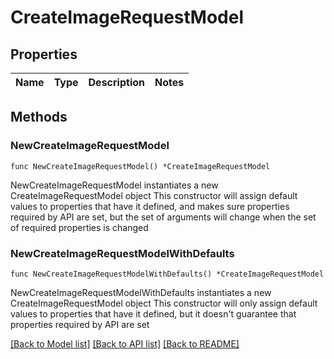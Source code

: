 # CreateImageRequestModel

## Properties

Name | Type | Description | Notes
------------ | ------------- | ------------- | -------------

## Methods

### NewCreateImageRequestModel

`func NewCreateImageRequestModel() *CreateImageRequestModel`

NewCreateImageRequestModel instantiates a new CreateImageRequestModel object
This constructor will assign default values to properties that have it defined,
and makes sure properties required by API are set, but the set of arguments
will change when the set of required properties is changed

### NewCreateImageRequestModelWithDefaults

`func NewCreateImageRequestModelWithDefaults() *CreateImageRequestModel`

NewCreateImageRequestModelWithDefaults instantiates a new CreateImageRequestModel object
This constructor will only assign default values to properties that have it defined,
but it doesn't guarantee that properties required by API are set


[[Back to Model list]](../README.md#documentation-for-models) [[Back to API list]](../README.md#documentation-for-api-endpoints) [[Back to README]](../README.md)


